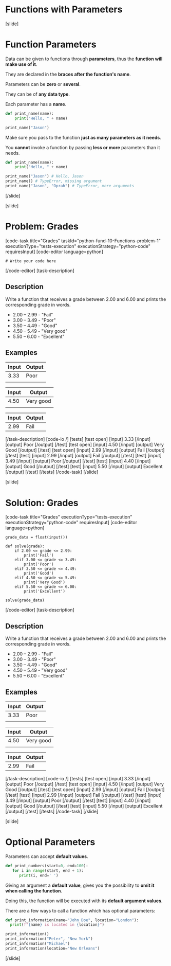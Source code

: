# Functions with Parameters

[slide]
# Function Parameters

Data can be given to functions through **parameters**, thus the **function will make use of it**.

They are declared in the **braces after the function's name**.

Parameters can be **zero** or **several**.

They can be of **any data type**.

Each parameter has a **name**.

```python live
def print_name(name):
    print("Hello, " + name)

print_name("Jason")
```

Make sure you pass to the function **just as many parameters as it needs**.

You **cannot** invoke a function by passing **less or more** parameters than it needs.

```python live
def print_name(name):
    print("Hello, " + name)

print_name("Jason") # Hello, Jason
print_name() # TypeError, missing argument
print_name("Jason", "Oprah") # TypeError, more arguments
```

[/slide]

[slide]
# Problem: Grades
[code-task title="Grades" taskId="python-fund-10-Functions-problem-1" executionType="tests-execution" executionStrategy="python-code" requiresInput]
[code-editor language=python]
```
# Write your code here
```
[/code-editor]
[task-description]
## Description
Write a function that receives a grade between 2.00 and 6.00 and prints the corresponding grade in words.
 - 2.00 – 2.99 - "Fail"
 - 3.00 – 3.49 - "Poor"
 - 3.50 – 4.49 - "Good"
 - 4.50 – 5.49 - "Very good"
 - 5.50 – 6.00 - "Excellent"

## Examples
| **Input** | **Output** |
| --- | --- |
| 3.33 | Poor |
|  |  |

| **Input** | **Output** |
| --- | --- |
| 4.50 | Very good |
|  |  |

| **Input** | **Output** |
| --- | --- |
| 2.99 | Fail |

[/task-description]
[code-io /]
[tests]
[test open]
[input]
3.33
[/input]
[output]
Poor
[/output]
[/test]
[test open]
[input]
4.50
[/input]
[output]
Very Good
[/output]
[/test]
[test open]
[input]
2.99
[/input]
[output]
Fail
[/output]
[/test]
[test]
[input]
2.99
[/input]
[output]
Fail
[/output]
[/test]
[test]
[input]
3.49
[/input]
[output]
Poor
[/output]
[/test]
[test]
[input]
4.40
[/input]
[output]
Good
[/output]
[/test]
[test]
[input]
5.50
[/input]
[output]
Excellent
[/output]
[/test]
[/tests]
[/code-task]
[/slide]

[slide]
# Solution: Grades
[code-task title="Grades" executionType="tests-execution" executionStrategy="python-code" requiresInput]
[code-editor language=python]
```
grade_data = float(input())

def solve(grade):
    if 2.00 <= grade <= 2.99:
        print('Fail')
    elif 3.00 <= grade <= 3.49:
        print('Poor')
    elif 3.50 <= grade <= 4.49:
        print('Good')
    elif 4.50 <= grade <= 5.49:
        print('Very Good')
    elif 5.50 <= grade <= 6.00:
        print('Excellent')

solve(grade_data)
```
[/code-editor]
[task-description]
## Description
Write a function that receives a grade between 2.00 and 6.00 and prints the corresponding grade in words.
 - 2.00 – 2.99 - "Fail"
 - 3.00 – 3.49 - "Poor"
 - 3.50 – 4.49 - "Good"
 - 4.50 – 5.49 - "Very good"
 - 5.50 – 6.00 - "Excellent"

## Examples
| **Input** | **Output** |
| --- | --- |
| 3.33 | Poor |
|  |  |

| **Input** | **Output** |
| --- | --- |
| 4.50 | Very good |
|  |  |

| **Input** | **Output** |
| --- | --- |
| 2.99 | Fail |

[/task-description]
[code-io /]
[tests]
[test open]
[input]
3.33
[/input]
[output]
Poor
[/output]
[/test]
[test open]
[input]
4.50
[/input]
[output]
Very Good
[/output]
[/test]
[test open]
[input]
2.99
[/input]
[output]
Fail
[/output]
[/test]
[test]
[input]
2.99
[/input]
[output]
Fail
[/output]
[/test]
[test]
[input]
3.49
[/input]
[output]
Poor
[/output]
[/test]
[test]
[input]
4.40
[/input]
[output]
Good
[/output]
[/test]
[test]
[input]
5.50
[/input]
[output]
Excellent
[/output]
[/test]
[/tests]
[/code-task]
[/slide]

[slide]
# Optional Parameters

Parameters can accept **default values**.

```python
def print_numbers(start=0, end=100):
   for i in range(start, end + 1):
      print(i, end=' ')
```

Giving an argument a **default value**, gives you the possibility to **omit it when calling the function**.

Doing this, the function will be executed with its **default argument values**.

There are a few ways to call a function which has optional parameters:

```python live
def print_information(name="John Doe", location="London"):
  print(f"{name} is located in {location}")

print_information()
print_information("Peter", "New York")
print_information("Michael")
print_information(location="New Orleans")
```

[/slide]